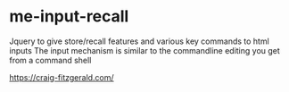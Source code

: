 # me-input-recall
Jquery to give store/recall features and various key commands to html inputs
The input mechanism is similar to the commandline editing you get from a command shell

https://craig-fitzgerald.com/

